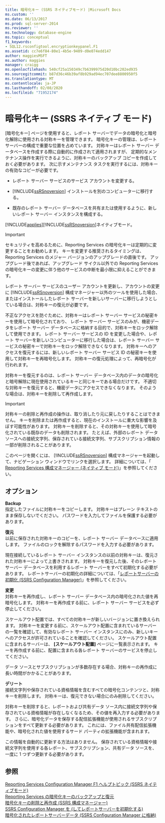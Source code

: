```yaml
---
title: 暗号化キー (SSRS ネイティブモード) |Microsoft Docs
ms.custom: ''
ms.date: 06/13/2017
ms.prod: sql-server-2014
ms.reviewer: ''
ms.technology: database-engine
ms.topic: conceptual
f1_keywords:
- SQL12.rsconfigtool.encryptionkeypanel.F1
ms.assetid: cc7e6f84-80e1-4b5e-9409-d0e074edd147
author: maggiesMSFT
ms.author: maggies
manager: craigg
ms.openlocfilehash: 540cf25a150349c7b6399975d20d10bc202ed935
ms.sourcegitcommit: b87d36c46b39af8b929ad94ec707dee8800950f5
ms.translationtype: MT
ms.contentlocale: ja-JP
ms.lasthandoff: 02/08/2020
ms.locfileid: "71952174"
---
```

# <a name="encryption-keys-ssrs-native-mode"></a>暗号化キー (SSRS ネイティブ モード)
  [暗号化キー] ページを使用すると、レポート サーバーでデータの暗号化と暗号化解除に使用される対称キーを管理できます。 暗号化キーの管理は、レポート サーバーの構成で重要な位置を占めています。 対称キーはレポート サーバー データベースを作成する際に自動的に作成されて適用されますが、 定期的なメンテナンス操作を実行できるように、対称キーのバックアップ コピーを作成しておく必要があります。 次に示すメンテナンス タスクを実行するには、対称キーの有効なコピーが必要です。  
  
-   レポート サーバー サービスのサービス アカウントを変更する。  
  
-   
  [!INCLUDE[ssRSnoversion](../../includes/ssrsnoversion-md.md)] インストールを別のコンピューターに移行する。  
  
-   既存のレポート サーバー データベースを共有または使用するように、新しいレポート サーバー インスタンスを構成する。  
  
 [!INCLUDE[applies](../../includes/applies-md.md)][!INCLUDE[ssRSnoversion](../../includes/ssrsnoversion-md.md)]ネイティブモード。  
  
> [!IMPORTANT]  
>  セキュリティを高めるために、Reporting Services の暗号化キーは定期的に変更することをお勧めします。 キーを変更する推奨されるタイミングは、Reporting Services のメジャー バージョンのアップグレードの直後です。 アップグレード後であれば、アップグレード サイクル以外での Reporting Services の暗号化キーの変更に伴う他のサービスの中断を最小限に抑えることができます。  
  
 レポート サーバー サービスのユーザー アカウントを更新し、アカウントの変更に [!INCLUDE[ssRSnoversion](../../includes/ssrsnoversion-md.md)] 構成マネージャー以外のツールを使用した場合、またはインストールしたレポート サーバーを新しいサーバーに移行しようとしている場合は、対称キーの復元が必要です。  
  
 不正なアクセスを防ぐために、対称キーはレポート サーバー サービスの秘密キーを使用して暗号化されており、 レポート サーバー サービスのみが、機密データをレポート サーバー データベースに格納する目的で、対称キーをロック解除して使用できます。 レポート サーバー サービスの ID を変更した場合や、レポート サーバーを新しいコンピューターに移行した場合は、レポート サーバー サービスの秘密キーで対称キーをロック解除できなくなります。 対称キーへのアクセスを復元するには、新しいレポート サーバー サービス ID の秘密キーを使用して対称キーを再暗号化します。 対称キーの復元処理によって、再暗号化が行われます。  
  
 対称キーを復元するのは、レポート サーバー データベース内のデータの暗号化と暗号解除に現在使用されているキーと同じキーである場合だけです。 不適切な対称キーを復元すると、機密データにアクセスできなくなります。 そのような場合は、対称キーを削除して再作成します。  
  
> [!IMPORTANT]  
>  対称キーの削除と再作成の操作は、取り消したり元に戻したりすることはできません。 キーを削除または再作成すると、現在のインストールに重大な影響を及ぼす可能性があります。 対称キーを削除すると、その対称キーを使用して暗号化されている既存のデータも削除されます。 たとえば、外部のレポート データ ソースへの接続文字列、保存されている接続文字列、サブスクリプション情報の一部が削除されることがあります。  
  
 このページを開くには、 [!INCLUDE[ssRSnoversion](../../includes/ssrsnoversion-md.md)] 構成マネージャーを起動して、ナビゲーション ウィンドウでリンクを選択します。 詳細については、「 [Reporting Services 構成マネージャー &#40;ネイティブ モード&#41;](../../../2014/sql-server/install/reporting-services-configuration-manager-native-mode.md)」を参照してください。  
  
## <a name="options"></a>オプション  
 **Backup**  
 指定したファイルに対称キーをコピーします。 対称キーはプレーン テキストのまま保存しないでください。 パスワードを入力してファイルを保護する必要があります。  
  
 **復元**  
 以前に保存された対称キーのコピーを、レポート サーバー データベースに適用します。 ファイルのロックを解除するパスワードを入力する必要があります。  
  
 現在接続しているレポート サーバー インスタンスの以前の対称キーは、復元された対称キーによって上書きされます。 対称キーを復元した後、そのレポート サーバー データベースを利用するレポート サーバーをすべて初期化する必要があります。 レポートサーバーの初期化の詳細については、「[レポートサーバーの初期化 &#40;SSRS Configuration Manager&#41;](../../reporting-services/install-windows/ssrs-encryption-keys-initialize-a-report-server.md)」を参照してください。  
  
 **変更**  
 対称キーを再作成し、レポート サーバー データベース内の暗号化された値を再暗号化します。 対称キーを再作成する前に、レポート サーバー サービスを必ず停止してください。  
  
 スケールアウト配置では、すべての対称キーが新しいバージョンに置き換えられます。 対称キーを変更する前に、スケールアウト配置に含まれているサーバーの一覧を確認して、有効なレポート サーバー インスタンスにのみ、新しいキーへのアクセスが許可されていることを確認してください。 スケールアウト配置に含まれるサーバーは、 **[スケールアウト配置]** ページに一覧表示されます。 キーを再作成する前に、配置に含まれる各レポート サーバーのサービスを停止してください。  
  
 データ ソースとサブスクリプションが多数存在する場合、対称キーの再作成に長い時間がかかることがあります。  
  
 **デリート**  
 接続文字列や保存されている資格情報を含むすべての暗号化コンテンツと、対称キーを削除します。 対称キーは、復元できない場合にのみ削除してください。  
  
 対称キーを削除すると、レポートおよび共有データ ソース内に接続文字列や保存されている資格情報が存在しなくなるため、その値を再入力する必要があります。 さらに、暗号化データを保存する配信拡張機能が使用されるサブスクリプションをすべて更新する必要があります。 これには、ファイル共有配信拡張機能や、暗号化された値を使用するサード パーティの拡張機能が含まれます。  
  
 この情報を自動的に更新する方法はありません。 保存されている資格情報や接続文字列を使用する各レポート、サブスクリプション、共有データ ソースを、一度に 1 つずつ更新する必要があります。  
  
## <a name="see-also"></a>参照  
 [Reporting Services Configuration Manager F1 ヘルプトピック &#40;SSRS ネイティブモード&#41;](../../../2014/sql-server/install/reporting-services-configuration-manager-f1-help-topics-ssrs-native-mode.md)   
 [Reporting Services の暗号化キーのバックアップと復元](../../reporting-services/install-windows/ssrs-encryption-keys-back-up-and-restore-encryption-keys.md)   
 [暗号化キーの削除と再作成  &#40;SSRS 構成マネージャー&#41;](../../reporting-services/install-windows/ssrs-encryption-keys-delete-and-re-create-encryption-keys.md)   
 [SSRS Configuration Manager を &#40;してレポートサーバーを初期化する&#41;](../../reporting-services/install-windows/ssrs-encryption-keys-initialize-a-report-server.md)   
 [暗号化されたレポートサーバーデータ &#40;SSRS Configuration Manager に格納&#41;](../../reporting-services/install-windows/ssrs-encryption-keys-store-encrypted-report-server-data.md)  
  
  
